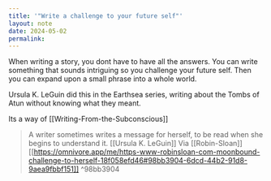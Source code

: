 ```yaml
---
title: '"Write a challenge to your future self"'
layout: note
date: 2024-05-02
permalink:
---
```

When writing a story, you dont have to have all the answers. You can write something that sounds intriguing so you challenge your future self. Then you can expand upon a small phrase into a whole world.

Ursula K. LeGuin did this in the Earthsea series, writing about the Tombs of Atun without knowing what they meant.

Its a way of [[Writing-From-the-Subconscious]]

> A writer sometimes writes a message for herself, to be read when she begins to under­stand it. [[Ursula K. LeGuin]] Via [[Robin-Sloan]][[https://omnivore.app/me/https-www-robinsloan-com-moonbound-challenge-to-herself-18f058efd46#98bb3904-6dcd-44b2-91d8-9aea9fbbf151]]  ^98bb3904
